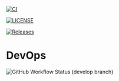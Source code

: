 [![CI](https://github.com/tharunsiddharths/devops/actions/workflows/main.yml/badge.svg)](https://github.com/tharunsiddharths/devops/actions/workflows/main.yml)

[![LICENSE](https://img.shields.io/github/license/tharunsiddharths/devops.svg?style=flat-square)](https://github.com/tharunsiddharths/devops/blob/master/LICENSE)

[![Releases](https://img.shields.io/github/release/tharunsiddharths/devops/all.svg?style=flat-square)](https://github.com/tharunsiddharths/devops/releases)

# DevOps
![GitHub Workflow Status (develop branch)](https://github.com/tharunsiddharths/devops/actions/workflows/main.yml/badge.svg?branch=develop)
